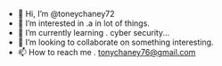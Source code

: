 - 👋 Hi, I’m @toneychaney72
- 👀 I’m interested in .a in lot of things.
- 🌱 I’m currently learning . cyber security...
- 💞️ I’m looking to collaborate on something interesting.
- 📫 How to reach me . tonychaney76@gmail.com

<!---
tonychaney76/tonychaney76 is a ✨ special ✨ repository because its `README.md` (this file) appears on your GitHub profile.
You can click the Preview link to take a look at your changes.
--->
